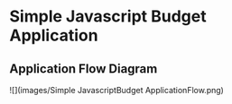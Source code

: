 # **Simple Javascript Budget Application**

## Application Flow Diagram
![](images/Simple JavascriptBudget ApplicationFlow.png)